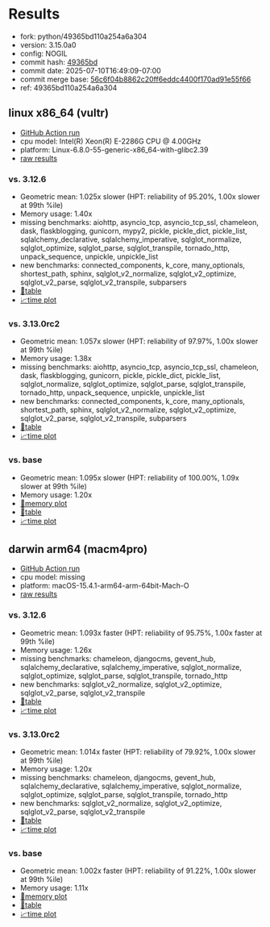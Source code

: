 # Results

- fork: python/49365bd110a254a6a304
- version: 3.15.0a0
- config: NOGIL
- commit hash: [49365bd](https://github.com/python/cpython/commit/49365bd)
- commit date: 2025-07-10T16:49:09-07:00
- commit merge base: [56c6f04b8862c20ff6eddc4400f170ad91e55f66](https://github.com/python/cpython/commit/56c6f04b8862c20ff6eddc4400f170ad91e55f66)
- ref: 49365bd110a254a6a304

## linux x86_64 (vultr)

- [GitHub Action run](https://github.com/facebookexperimental/free-threading-benchmarking/actions/runs/16208933228)
- cpu model: Intel(R) Xeon(R) E-2286G CPU @ 4.00GHz
- platform: Linux-6.8.0-55-generic-x86_64-with-glibc2.39
- [raw results](bm-20250710-vultr-x86_64-python-49365bd110a254a6a304-3.15.0a0-49365bd.json)

### vs. 3.12.6

- Geometric mean: 1.025x slower (HPT: reliability of 95.20%, 1.00x slower at 99th %ile)
- Memory usage: 1.40x
- missing benchmarks: aiohttp, asyncio_tcp, asyncio_tcp_ssl, chameleon, dask, flaskblogging, gunicorn, mypy2, pickle, pickle_dict, pickle_list, sqlalchemy_declarative, sqlalchemy_imperative, sqlglot_normalize, sqlglot_optimize, sqlglot_parse, sqlglot_transpile, tornado_http, unpack_sequence, unpickle, unpickle_list
- new benchmarks: connected_components, k_core, many_optionals, shortest_path, sphinx, sqlglot_v2_normalize, sqlglot_v2_optimize, sqlglot_v2_parse, sqlglot_v2_transpile, subparsers
- [📄table](bm-20250710-vultr-x86_64-python-49365bd110a254a6a304-3.15.0a0-49365bd-vs-3.12.6.md)
- [📈time plot](bm-20250710-vultr-x86_64-python-49365bd110a254a6a304-3.15.0a0-49365bd-vs-3.12.6.svg)

### vs. 3.13.0rc2

- Geometric mean: 1.057x slower (HPT: reliability of 97.97%, 1.00x slower at 99th %ile)
- Memory usage: 1.38x
- missing benchmarks: aiohttp, asyncio_tcp, asyncio_tcp_ssl, chameleon, dask, flaskblogging, gunicorn, pickle, pickle_dict, pickle_list, sqlglot_normalize, sqlglot_optimize, sqlglot_parse, sqlglot_transpile, tornado_http, unpack_sequence, unpickle, unpickle_list
- new benchmarks: connected_components, k_core, many_optionals, shortest_path, sphinx, sqlglot_v2_normalize, sqlglot_v2_optimize, sqlglot_v2_parse, sqlglot_v2_transpile, subparsers
- [📄table](bm-20250710-vultr-x86_64-python-49365bd110a254a6a304-3.15.0a0-49365bd-vs-3.13.0rc2.md)
- [📈time plot](bm-20250710-vultr-x86_64-python-49365bd110a254a6a304-3.15.0a0-49365bd-vs-3.13.0rc2.svg)

### vs. base

- Geometric mean: 1.095x slower (HPT: reliability of 100.00%, 1.09x slower at 99th %ile)
- Memory usage: 1.20x
- [🧠memory plot](bm-20250710-vultr-x86_64-python-49365bd110a254a6a304-3.15.0a0-49365bd-vs-base-mem.svg)
- [📄table](bm-20250710-vultr-x86_64-python-49365bd110a254a6a304-3.15.0a0-49365bd-vs-base.md)
- [📈time plot](bm-20250710-vultr-x86_64-python-49365bd110a254a6a304-3.15.0a0-49365bd-vs-base.svg)

## darwin arm64 (macm4pro)

- [GitHub Action run](https://github.com/facebookexperimental/free-threading-benchmarking/actions/runs/16208933228)
- cpu model: missing
- platform: macOS-15.4.1-arm64-arm-64bit-Mach-O
- [raw results](bm-20250710-macm4pro-arm64-python-49365bd110a254a6a304-3.15.0a0-49365bd.json)

### vs. 3.12.6

- Geometric mean: 1.093x faster (HPT: reliability of 95.75%, 1.00x faster at 99th %ile)
- Memory usage: 1.26x
- missing benchmarks: chameleon, djangocms, gevent_hub, sqlalchemy_declarative, sqlalchemy_imperative, sqlglot_normalize, sqlglot_optimize, sqlglot_parse, sqlglot_transpile, tornado_http
- new benchmarks: sqlglot_v2_normalize, sqlglot_v2_optimize, sqlglot_v2_parse, sqlglot_v2_transpile
- [📄table](bm-20250710-macm4pro-arm64-python-49365bd110a254a6a304-3.15.0a0-49365bd-vs-3.12.6.md)
- [📈time plot](bm-20250710-macm4pro-arm64-python-49365bd110a254a6a304-3.15.0a0-49365bd-vs-3.12.6.svg)

### vs. 3.13.0rc2

- Geometric mean: 1.014x faster (HPT: reliability of 79.92%, 1.00x slower at 99th %ile)
- Memory usage: 1.20x
- missing benchmarks: chameleon, djangocms, gevent_hub, sqlalchemy_declarative, sqlalchemy_imperative, sqlglot_normalize, sqlglot_optimize, sqlglot_parse, sqlglot_transpile, tornado_http
- new benchmarks: sqlglot_v2_normalize, sqlglot_v2_optimize, sqlglot_v2_parse, sqlglot_v2_transpile
- [📄table](bm-20250710-macm4pro-arm64-python-49365bd110a254a6a304-3.15.0a0-49365bd-vs-3.13.0rc2.md)
- [📈time plot](bm-20250710-macm4pro-arm64-python-49365bd110a254a6a304-3.15.0a0-49365bd-vs-3.13.0rc2.svg)

### vs. base

- Geometric mean: 1.002x faster (HPT: reliability of 91.22%, 1.00x slower at 99th %ile)
- Memory usage: 1.11x
- [🧠memory plot](bm-20250710-macm4pro-arm64-python-49365bd110a254a6a304-3.15.0a0-49365bd-vs-base-mem.svg)
- [📄table](bm-20250710-macm4pro-arm64-python-49365bd110a254a6a304-3.15.0a0-49365bd-vs-base.md)
- [📈time plot](bm-20250710-macm4pro-arm64-python-49365bd110a254a6a304-3.15.0a0-49365bd-vs-base.svg)

